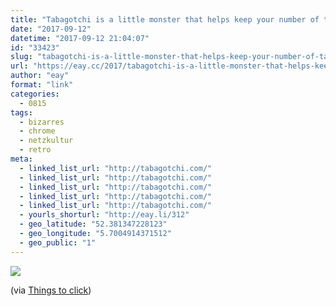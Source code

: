 ```yaml
---
title: "Tabagotchi is a little monster that helps keep your number of tabs down."
date: "2017-09-12"
datetime: "2017-09-12 21:04:07"
id: "33423"
slug: "tabagotchi-is-a-little-monster-that-helps-keep-your-number-of-tabs-down"
url: "https://eay.cc/2017/tabagotchi-is-a-little-monster-that-helps-keep-your-number-of-tabs-down/"
author: "eay"
format: "link"
categories:
  - 0815
tags:
  - bizarres
  - chrome
  - netzkultur
  - retro
meta:
  - linked_list_url: "http://tabagotchi.com/"
  - linked_list_url: "http://tabagotchi.com/"
  - linked_list_url: "http://tabagotchi.com/"
  - linked_list_url: "http://tabagotchi.com/"
  - linked_list_url: "http://tabagotchi.com/"
  - yourls_shorturl: "http://eay.li/312"
  - geo_latitude: "52.381347228123"
  - geo_longitude: "5.7004914371512"
  - geo_public: "1"
---
```


![](https://eay.cc/uploads/2017/tabagotchi.gif)

(via [Things to click](http://thingstoclick.com/tabagotchi-is-a-little-monster-that-helps-keep-your-number-of-tabs-down))
